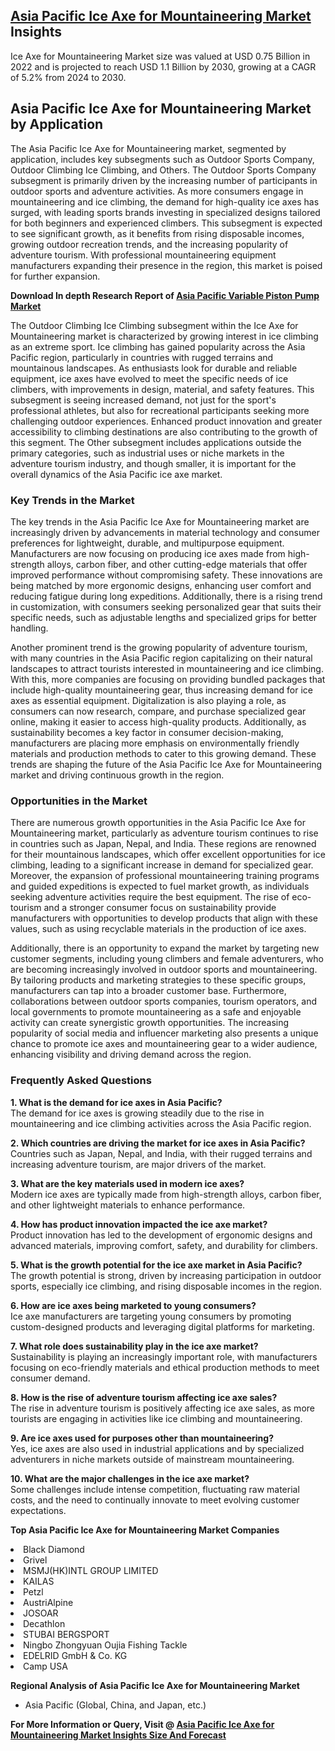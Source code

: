 <h2><a href="https://www.verifiedmarketreports.com/download-sample/?rid=491778&amp;utm_source=Github-Feb&amp;utm_medium=219" target="_blank">Asia Pacific Ice Axe for Mountaineering Market</a> Insights</h2><p>Ice Axe for Mountaineering Market size was valued at USD 0.75 Billion in 2022 and is projected to reach USD 1.1 Billion by 2030, growing at a CAGR of 5.2% from 2024 to 2030.</p><p><h2>Asia Pacific Ice Axe for Mountaineering Market by Application</h2> <p>The Asia Pacific Ice Axe for Mountaineering market, segmented by application, includes key subsegments such as Outdoor Sports Company, Outdoor Climbing Ice Climbing, and Others. The Outdoor Sports Company subsegment is primarily driven by the increasing number of participants in outdoor sports and adventure activities. As more consumers engage in mountaineering and ice climbing, the demand for high-quality ice axes has surged, with leading sports brands investing in specialized designs tailored for both beginners and experienced climbers. This subsegment is expected to see significant growth, as it benefits from rising disposable incomes, growing outdoor recreation trends, and the increasing popularity of adventure tourism. With professional mountaineering equipment manufacturers expanding their presence in the region, this market is poised for further expansion. <b><p><strong>Download In depth Research Report of <a href="https://www.verifiedmarketreports.com/download-sample/?rid=236118&amp;utm_source=Pulse-Dec&amp;utm_medium=219" target="_blank">Asia Pacific Variable Piston Pump Market</a></strong></p></b></p> <p>The Outdoor Climbing Ice Climbing subsegment within the Ice Axe for Mountaineering market is characterized by growing interest in ice climbing as an extreme sport. Ice climbing has gained popularity across the Asia Pacific region, particularly in countries with rugged terrains and mountainous landscapes. As enthusiasts look for durable and reliable equipment, ice axes have evolved to meet the specific needs of ice climbers, with improvements in design, material, and safety features. This subsegment is seeing increased demand, not just for the sport's professional athletes, but also for recreational participants seeking more challenging outdoor experiences. Enhanced product innovation and greater accessibility to climbing destinations are also contributing to the growth of this segment. The Other subsegment includes applications outside the primary categories, such as industrial uses or niche markets in the adventure tourism industry, and though smaller, it is important for the overall dynamics of the Asia Pacific ice axe market.</p> <h3>Key Trends in the Market</h3> <p>The key trends in the Asia Pacific Ice Axe for Mountaineering market are increasingly driven by advancements in material technology and consumer preferences for lightweight, durable, and multipurpose equipment. Manufacturers are now focusing on producing ice axes made from high-strength alloys, carbon fiber, and other cutting-edge materials that offer improved performance without compromising safety. These innovations are being matched by more ergonomic designs, enhancing user comfort and reducing fatigue during long expeditions. Additionally, there is a rising trend in customization, with consumers seeking personalized gear that suits their specific needs, such as adjustable lengths and specialized grips for better handling.</p> <p>Another prominent trend is the growing popularity of adventure tourism, with many countries in the Asia Pacific region capitalizing on their natural landscapes to attract tourists interested in mountaineering and ice climbing. With this, more companies are focusing on providing bundled packages that include high-quality mountaineering gear, thus increasing demand for ice axes as essential equipment. Digitalization is also playing a role, as consumers can now research, compare, and purchase specialized gear online, making it easier to access high-quality products. Additionally, as sustainability becomes a key factor in consumer decision-making, manufacturers are placing more emphasis on environmentally friendly materials and production methods to cater to this growing demand. These trends are shaping the future of the Asia Pacific Ice Axe for Mountaineering market and driving continuous growth in the region.</p> <h3>Opportunities in the Market</h3> <p>There are numerous growth opportunities in the Asia Pacific Ice Axe for Mountaineering market, particularly as adventure tourism continues to rise in countries such as Japan, Nepal, and India. These regions are renowned for their mountainous landscapes, which offer excellent opportunities for ice climbing, leading to a significant increase in demand for specialized gear. Moreover, the expansion of professional mountaineering training programs and guided expeditions is expected to fuel market growth, as individuals seeking adventure activities require the best equipment. The rise of eco-tourism and a stronger consumer focus on sustainability provide manufacturers with opportunities to develop products that align with these values, such as using recyclable materials in the production of ice axes.</p> <p>Additionally, there is an opportunity to expand the market by targeting new customer segments, including young climbers and female adventurers, who are becoming increasingly involved in outdoor sports and mountaineering. By tailoring products and marketing strategies to these specific groups, manufacturers can tap into a broader customer base. Furthermore, collaborations between outdoor sports companies, tourism operators, and local governments to promote mountaineering as a safe and enjoyable activity can create synergistic growth opportunities. The increasing popularity of social media and influencer marketing also presents a unique chance to promote ice axes and mountaineering gear to a wider audience, enhancing visibility and driving demand across the region.</p> <h3>Frequently Asked Questions</h3> <p><b>1. What is the demand for ice axes in Asia Pacific?</b><br> The demand for ice axes is growing steadily due to the rise in mountaineering and ice climbing activities across the Asia Pacific region.</p> <p><b>2. Which countries are driving the market for ice axes in Asia Pacific?</b><br> Countries such as Japan, Nepal, and India, with their rugged terrains and increasing adventure tourism, are major drivers of the market.</p> <p><b>3. What are the key materials used in modern ice axes?</b><br> Modern ice axes are typically made from high-strength alloys, carbon fiber, and other lightweight materials to enhance performance.</p> <p><b>4. How has product innovation impacted the ice axe market?</b><br> Product innovation has led to the development of ergonomic designs and advanced materials, improving comfort, safety, and durability for climbers.</p> <p><b>5. What is the growth potential for the ice axe market in Asia Pacific?</b><br> The growth potential is strong, driven by increasing participation in outdoor sports, especially ice climbing, and rising disposable incomes in the region.</p> <p><b>6. How are ice axes being marketed to young consumers?</b><br> Ice axe manufacturers are targeting young consumers by promoting custom-designed products and leveraging digital platforms for marketing.</p> <p><b>7. What role does sustainability play in the ice axe market?</b><br> Sustainability is playing an increasingly important role, with manufacturers focusing on eco-friendly materials and ethical production methods to meet consumer demand.</p> <p><b>8. How is the rise of adventure tourism affecting ice axe sales?</b><br> The rise in adventure tourism is positively affecting ice axe sales, as more tourists are engaging in activities like ice climbing and mountaineering.</p> <p><b>9. Are ice axes used for purposes other than mountaineering?</b><br> Yes, ice axes are also used in industrial applications and by specialized adventurers in niche markets outside of mainstream mountaineering.</p> <p><b>10. What are the major challenges in the ice axe market?</b><br> Some challenges include intense competition, fluctuating raw material costs, and the need to continually innovate to meet evolving customer expectations.</p> </p><p><strong>Top Asia Pacific Ice Axe for Mountaineering Market Companies</strong></p><div data-test-id=""><p><li>Black Diamond</li><li> Grivel</li><li> MSMJ(HK)INTL GROUP LIMITED</li><li> KAILAS</li><li> Petzl</li><li> AustriAlpine</li><li> JOSOAR</li><li> Decathlon</li><li> STUBAI BERGSPORT</li><li> Ningbo Zhongyuan Oujia Fishing Tackle</li><li> EDELRID GmbH & Co. KG</li><li> Camp USA</li></p><div><strong>Regional Analysis of&nbsp;Asia Pacific Ice Axe for Mountaineering Market</strong></div><ul><li dir="ltr"><p dir="ltr">Asia Pacific (Global, China, and Japan, etc.)</p></li></ul><p><strong>For More Information or Query, Visit @&nbsp;</strong><strong><a href="https://www.verifiedmarketreports.com/product/ice-axe-for-mountaineering-market/?utm_source=Github-Feb&amp;utm_medium=219" target="_blank">Asia Pacific Ice Axe for Mountaineering Market Insights Size And Forecast</a></strong></p></div><h2>&nbsp;</h2><div data-test-id="">&nbsp;</div>
